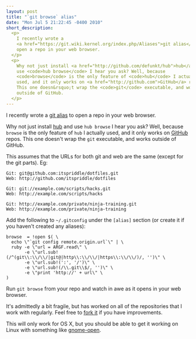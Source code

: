 ```yaml
---
layout: post
title: "`git browse` alias"
date: "Mon Jul 5 21:22:45 -0400 2010"
short_description:
  <p>
    I recently wrote a
    <a href="https://git.wiki.kernel.org/index.php/Aliases">git alias</a> to
    open a repo in your web browser.
  </p>
  <p>
    Why not just install <a href="http://github.com/defunkt/hub">hub</a> and
    use <code>hub browse</code> I hear you ask? Well, because
    <code>browse</code> is the only feature of <code>hub</code> I actually
    used, and it only works on <a href="http://github.com">GitHub</a> repos.
    This one doesn&rsquo;t wrap the <code>git</code> executable, and works
    outside of GitHub.
  </p>
---
```


I recently wrote a [git alias](https://git.wiki.kernel.org/index.php/Aliases)
to open a repo in your web browser.

Why not just install [hub](http://github.com/defunkt/hub) and use `hub browse`
I hear you ask? Well, because `browse` is the only feature of `hub` I actually
used, and it only works on [GitHub](http://github.com) repos. This one doesn't
wrap the `git` executable, and works outside of GitHub.

This assumes that the URLs for both git and web are the same (except for
the git parts). Eg:

    Git: git@github.com:itspriddle/dotfiles.git
    Web: http://github.com/itspriddle/dotfiles

    Git: git://example.com/scripts/hacks.git
    Web: http://example.com/scripts/hacks

    Git: http://example.com/private/ninja-training.git
    Web: http://example.com/private/ninja-training

Add the following to `~/.gitconfig` under the `[alias]` section (or
create it if you haven't created any aliases):

    browse  = !open $( \
      echo \"`git config remote.origin.url`\" | \
      ruby -e \"url = ARGF.read\" \
           -e \"url.sub!(/^(git\\:\\/\\/|git@|http\\:\\/\\/|https\\:\\/\\/)/, '')\" \
           -e \"url.sub!(':', '/')\" \
           -e \"url.sub!(/\\.git\\$/, '')\" \
           -e \"print 'http://' + url\" \
    )

Run `git browse` from your repo and watch in awe as it opens in your web
browser.

It's admittedly a bit fragile, but has worked on all of the repositories
that I work with regularly.  Feel free to [fork it](http://gist.github.com/462049)
if you have improvements.

This will only work for OS X, but you should be able to get it working
on Linux with something like [gnome-open](http://embraceubuntu.com/2006/12/16/gnome-open-open-anything-from-the-command-line/).
